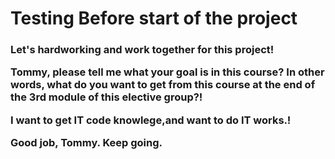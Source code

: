 <h1>
Testing Before start of the project

<h3>
Let's hardworking and work together for this project!<p>
Tommy, please tell me what your goal is in this course? In other words, what do you want to get from this course at the end of the 3rd module of this elective group?!<p>
I want to get IT code knowlege,and want to do IT works.!<p>
Good job, Tommy. Keep going.<p>